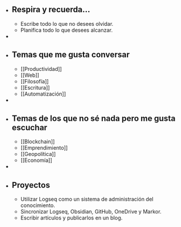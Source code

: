 - ## Respira y recuerda...
	- Escribe todo lo que no desees olvidar.
	- Planifica todo lo que desees alcanzar.
-
- ## Temas que me gusta conversar
	- [[Productividad]]
	- [[Web]]
	- [[Filosofía]]
	- [[Escritura]]
	- [[Automatización]]
-
- ## Temas de los que no sé nada pero me gusta escuchar
	- [[Blockchain]]
	- [[Emprendimiento]]
	- [[Geopolítica]]
	- [[Economía]]
-
- ## Proyectos
	- Utilizar Logseq como un sistema de administración del conocimiento.
	- Sincronizar Logseq, Obsidian, GitHub, OneDrive y Markor.
	- Escribir artículos y publicarlos en un blog.